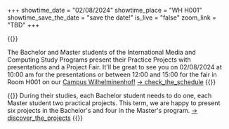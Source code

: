 +++
showtime_date = "02/08/2024"
showtime_place = "WH H001"
showtime_save_the_date = "save the date!"
is_live = "false"
zoom_link = "TBD"
+++

{{<teaser category="about showtime" title="Project Fair & Presentations">}}

The Bachelor and Master students of the International Media and Computing Study Programs present their Practice Projects with presentations and a Project Fair.
It'll be great to see  you on 02/08/2024 at 10:00 am for the presentations or between 12:00 and 15:00 for the fair in Room H001 on our <a href="https://www.htw-berlin.de/campus/campus-wilhelminenhof/">Campus Wilhelminenhof!</a>
[-> check_the_schedule](schedule)
{{</teaser>}}

{{<teaser category="projects" title="One Term Ten Projects">}}
During their studies, each Bachelor student needs to do one, each Master student two practical projects. This term, we are happy to present six projects in the Bachelor's and four in the Master's program.
[-> discover_the_projects](projects)
{{</teaser>}}

